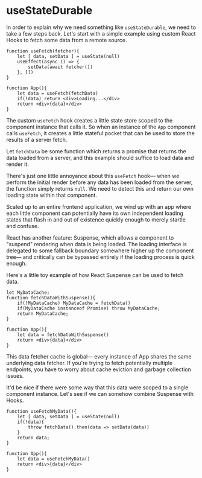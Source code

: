 # useStateDurable

In order to explain why we need something like `useStateDurable`, we need to take a few steps back. Let's start with a simple example using custom React Hooks to fetch some data from a remote source. 

    function useFetch(fetcher){
        let [ data, setData ] = useState(null)
        useEffect(async () => {
            setData(await fetcher())
        }, [])
    }

    function App(){
        let data = useFetch(fetchData)
        if(!data) return <div>Loading...</div>
        return <div>{data}</div>
    }

The custom `useFetch` hook creates a little state store scoped to the component instance that calls it. So when an instance of the `App` component calls `useFetch`, it creates a little stateful pocket that can be used to store the results of a server fetch. 


Let `fetchData` be some function which returns a promise that returns the data loaded from a server, and this example should suffice to load data and render it. 

There's just one little annoyance about this `useFetch` hook— when we perform the initial render before any data has been loaded from the server, the function simply returns `null`. We need to detect this and return our own loading state  within that component. 

Scaled up to an entire frontend application, we wind up with an app where each little component can potentially have its own independent loading states that flash in and out of existence quickly enough to merely startle and confuse. 

React has another feature: Suspense, which allows a component to "suspend" rendering when data is being loaded. The loading interface is delegated to some fallback boundary somewhere higher up the component tree— and critically can be bypassed entirely if the loading process is quick enough. 

Here's a little toy example of how React Suspense can be used to fetch data. 

    let MyDataCache;
    function fetchDataWithSuspense(){
        if(!MyDataCache) MyDataCache = fetchData()
        if(MyDataCache instanceof Promise) throw MyDataCache;
        return MyDataCache;
    }
    
    function App(){
        let data = fetchDataWithSuspense()
        return <div>{data}</div>
    }

This data fetcher cache is global— every instance of App shares the same underlying data fetcher. If you're trying to fetch potentially multiple endpoints, you have to worry about cache eviction and garbage collection issues. 

It'd be nice if there were some way that this data were scoped to a single component instance. Let's see if we can somehow combine Suspense with Hooks.

    function useFetchMyData(){
        let [ data, setData ] = useState(null)
        if(!data){
            throw fetchData().then(data => setData(data))
        }
        return data;
    }

    function App(){
        let data = useFetchMyData()
        return <div>{data}</div>
    }

